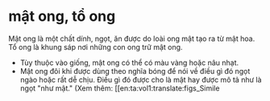 # mật ong, tổ ong

Mật ong là một chất dính, ngọt, ăn được do loài ong mật tạo ra từ mật hoa. Tổ ong là khung sáp nơi những con ong trữ mật ong.
- Tùy thuộc vào giống, mật ong có thể có màu vàng hoặc nâu nhạt.
- Mật ong đôi khi được dùng theo nghĩa bóng để nói về điều gì đó ngọt ngào hoặc rất dễ chịu. Điều gì đó được cho là mật hay được mô tả như là ngọt "như mật." (Xem thêm: [[en:ta:vol1:translate:figs_Simile

